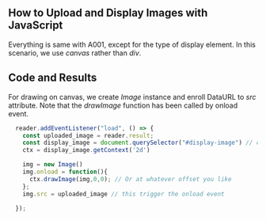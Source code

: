 ## How to Upload and Display Images with JavaScript

Everything is same with A001, except for the type of display element.
In this scenario, we use _canvas_ rather than _div_.

## Code and Results

For drawing on canvas, we create _Image_ instance and enroll DataURL to _src_ attribute.
Note that the _drawImage_ function has been called by onload event. 


```javascript
  reader.addEventListener("load", () => {
    const uploaded_image = reader.result;
    const display_image = document.querySelector("#display-image") // canvas element
    ctx = display_image.getContext('2d')

    img = new Image()
    img.onload = function(){
      ctx.drawImage(img,0,0); // Or at whatever offset you like
    };
    img.src = uploaded_image // this trigger the onload event

  });
```

